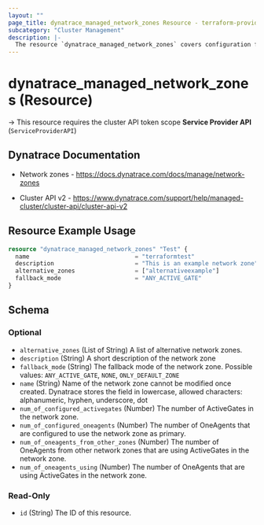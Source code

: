 ```yaml
---
layout: ""
page_title: dynatrace_managed_network_zones Resource - terraform-provider-dynatrace"
subcategory: "Cluster Management"
description: |-
  The resource `dynatrace_managed_network_zones` covers configuration for Managed cluster network zones
---
```


# dynatrace_managed_network_zones (Resource)

-> This resource requires the cluster API token scope **Service Provider API** (`ServiceProviderAPI`)

## Dynatrace Documentation

- Network zones - https://docs.dynatrace.com/docs/manage/network-zones

- Cluster API v2 - https://www.dynatrace.com/support/help/managed-cluster/cluster-api/cluster-api-v2

## Resource Example Usage

```terraform
resource "dynatrace_managed_network_zones" "Test" {
  name                              = "terraformtest"
  description                       = "This is an example network zone"
  alternative_zones                 = ["alternativeexample"]
  fallback_mode                     = "ANY_ACTIVE_GATE"
}
```

<!-- schema generated by tfplugindocs -->
## Schema

### Optional

- `alternative_zones` (List of String) A list of alternative network zones.
- `description` (String) A short description of the network zone
- `fallback_mode` (String) The fallback mode of the network zone. Possible values: `ANY_ACTIVE_GATE`, `NONE`, `ONLY_DEFAULT_ZONE`
- `name` (String) Name of the network zone cannot be modified once created. Dynatrace stores the field in lowercase, allowed characters: alphanumeric, hyphen, underscore, dot
- `num_of_configured_activegates` (Number) The number of ActiveGates in the network zone.
- `num_of_configured_oneagents` (Number) The number of OneAgents that are configured to use the network zone as primary.
- `num_of_oneagents_from_other_zones` (Number) The number of OneAgents from other network zones that are using ActiveGates in the network zone.
- `num_of_oneagents_using` (Number) The number of OneAgents that are using ActiveGates in the network zone.

### Read-Only

- `id` (String) The ID of this resource.
 